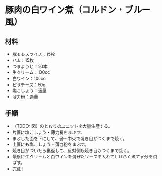 # 豚肉の白ワイン煮（コルドン・ブルー風）


## 材料
* 豚ももスライス：15枚
* ハム：15枚
* つまようじ：20本
* 生クリーム：100cc
* 白ワイン：100cc
* ピザチーズ：50g
* 塩こしょう：適量
* 薄力粉：適量


## 手順
- （TODO: 図）のとおりのユニットを大量生産する。
- 片面に塩こしょう・薄力粉をまぶす。
- まぶした面を下にして、弱〜中火で焼き目がつくまで焼く。
- 上面にも塩こしょう・薄力粉をまぶす。
- 焼き目がついたら裏返して、反対側も焼き目がつくまで焼く。
- 最後に生クリームと白ワインを混ぜたソースを入れてしばらく煮て水分を飛ばす。
- 完成！
